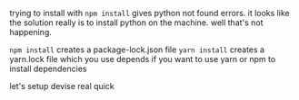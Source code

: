 trying to install with `npm install` gives python not found errors. it looks like the solution really is
to install python on the machine. well that's not happening.

`npm install` creates a package-lock.json file
`yarn install` creates a yarn.lock file
which you use depends if you want to use yarn or npm to install dependencies


let's setup devise real quick
